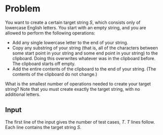 # Problem

You want to create a certain target string $S$, which consists only of lowercase English letters. You start with an empty string, and you are allowed to perform the following operations:

- Add any single lowercase letter to the end of your string.
- Copy any substring of your string (that is, all of the characters between some start point in your string and some end point in your string) to the clipboard. Doing this overwrites whatever was in the clipboard before. The clipboard starts off empty.
- Add the entire contents of the clipboard to the end of your string. (The contents of the clipboard do not change.)

What is the smallest number of operations needed to create your target string? Note that you must create exactly the target string, with no additional letters.

## Input

The first line of the input gives the number of test cases, $T$. $T$ lines follow.  
Each line contains the target string $S$.
